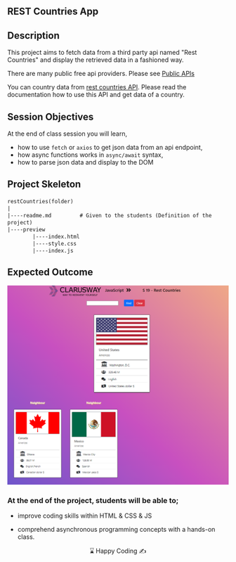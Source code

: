 ## REST Countries App

## Description

This project aims to fetch data from a third party api named "Rest Countries" and display the retrieved data in a fashioned way.

There are many public free api providers. Please see [Public APIs](https://github.com/public-apis/public-apis)

You can country data from [rest countries API](https://restcountries.com/). Please read the documentation how to use this API and get data of a country.

## Session Objectives

At the end of class session you will learn,

- how to use `fetch` or `axios` to get json data from an api endpoint,
- how async functions works in `async/await` syntax,
- how to parse json data and display to the DOM

## Project Skeleton

```
restCountries(folder)
|
|----readme.md         # Given to the students (Definition of the project)
|----preview
        |----index.html
        |----style.css
        |----index.js
```

## Expected Outcome

![sample](./sample.png)

### At the end of the project, students will be able to;

- improve coding skills within HTML & CSS & JS

- comprehend asynchronous programming concepts with a hands-on class.

<center> ⌛ Happy Coding  ✍ </center>
